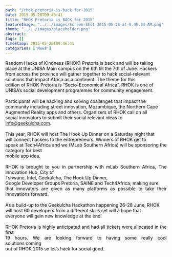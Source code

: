 ```yaml
---
path: "/rhok-pretoria-is-back-for-2015" 
date: 2015-05-28T09:46:41 
title: "RHOK Pretoria is BACK for 2015" 
featureImage: "../../images/Screen-Shot-2015-05-28-at-9.45.34-AM.png"
thumb: "../../images/placeholder.png" 
abstract:  
tags: [] 
timeStamp: 2015-05-28T09:46:41 
categories: ['News'] 
---
```


<p style="text-align: justify;"><span style="color: #000000;">Random Hacks of Kindness (RHOK) Pretoria is back and will be taking</span><br style="color: #000000;" /><span style="color: #000000;">place at the UNISA Main campus on the 6th till the 7th of June. Hackers</span><br style="color: #000000;" /><span style="color: #000000;">from across the province will gather together to hack social-relevant</span><br style="color: #000000;" /><span style="color: #000000;">solutions that impact Africa as a continent. The theme for this</span><br style="color: #000000;" /><span style="color: #000000;">edition of RHOK Pretoria is &#8220;Socio-Economical Africa&#8221;. RHOK is one of</span><br style="color: #000000;" /><span style="color: #000000;">UNISA&#8217;s social development programmes for community engagement.</span><br style="color: #000000;" /><br style="color: #000000;" /><span style="color: #000000;">Participants will be hacking and solving challenges that impact the</span><br style="color: #000000;" /><span style="color: #000000;">community including street innovation, Mozambique, the Northern Cape</span><br style="color: #000000;" /><span style="color: #000000;">Augmented Reality apps and others. Organizers of RHOK call on all</span><br style="color: #000000;" /><span style="color: #000000;">social innovators to submit their social relevant ideas to</span><br style="color: #000000;" /><a href="mailto:info@geekulcha.com">info@geekulcha.com</a><span style="color: #000000;">.</span><br style="color: #000000;" /><br style="color: #000000;" /><span style="color: #000000;">This year, RHOK will host The Hook Up Dinner on a Saturday night that</span><br style="color: #000000;" /><span style="color: #000000;">will connect hackers to the entrepreneurs. Winners of RHOK get to</span><br style="color: #000000;" /><span style="color: #000000;">speak at Tech4Africa and we (MLab Southern Africa) will be sponsoring the category for best</span><br style="color: #000000;" /><span style="color: #000000;">mobile app idea.</span><br style="color: #000000;" /><br style="color: #000000;" /><span style="color: #000000;">RHOK is brought to you in partnership with mLab Southern Africa, The Innovation Hub, City of</span><br style="color: #000000;" /><span style="color: #000000;">Tshwane, Intel, Geekulcha, The Hook Up Dinner,</span><br style="color: #000000;" /><span style="color: #000000;">Google Developer Groups Pretoria, SAINE and Tech4Africa, making sure</span><br style="color: #000000;" /><span style="color: #000000;">that innovators are given as many platforms as possible to take their innovations forward.</span><br style="color: #000000;" /><br style="color: #000000;" /><span style="color: #000000;">As a build-up to the Geekulcha Hackathon happening 26-28 June, RHOK</span><br style="color: #000000;" /><span style="color: #000000;">will host 60 developers from a different skills set will a hope that</span><br style="color: #000000;" /><span style="color: #000000;">everyone will gain new knowledge at the end.</span><br style="color: #000000;" /><br style="color: #000000;" /><span style="color: #000000;">RHOK Pretoria is highly anticipated and had all tickets were allocated in the first</span><br style="color: #000000;" /><span style="color: #000000;">19 hours. We are looking forward to having some really cool solutions coming</span><br style="color: #000000;" /><span style="color: #000000;">out of RHOK 2015 so let&#8217;s hack for social good.</span></p>
